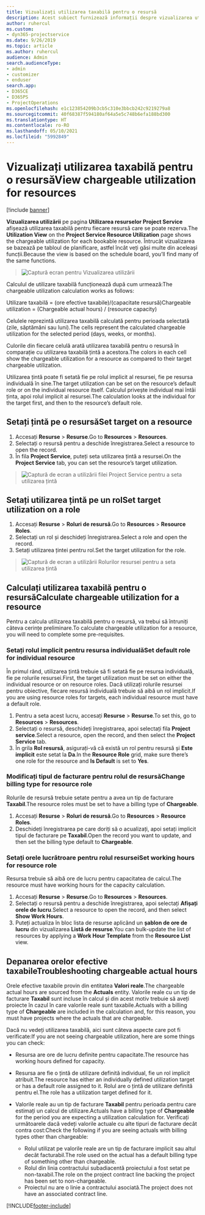 ```yaml
---
title: Vizualizați utilizarea taxabilă pentru o resursă
description: Acest subiect furnizează informații despre vizualizarea utilizării resurselor.
author: ruhercul
ms.custom:
- dyn365-projectservice
ms.date: 9/26/2019
ms.topic: article
ms.author: ruhercul
audience: Admin
search.audienceType:
- admin
- customizer
- enduser
search.app:
- D365CE
- D365PS
- ProjectOperations
ms.openlocfilehash: e1c123854209b3cb5c310e3bbcb242c9219279a8
ms.sourcegitcommit: 40f68387f594180af64a5e5c748b6efa188bd300
ms.translationtype: HT
ms.contentlocale: ro-RO
ms.lasthandoff: 05/10/2021
ms.locfileid: "5992849"
---
```

# <a name="view-chargeable-utilization-for-resources"></a><span data-ttu-id="07a83-103">Vizualizați utilizarea taxabilă pentru o resursă</span><span class="sxs-lookup"><span data-stu-id="07a83-103">View chargeable utilization for resources</span></span>

[!include [banner](../includes/psa-now-project-operations.md)]
 
<span data-ttu-id="07a83-104">**Vizualizarea utilizării** pe pagina **Utilizarea resurselor Project Service** afișează utilizarea taxabilă pentru fiecare resursă care se poate rezerva.</span><span class="sxs-lookup"><span data-stu-id="07a83-104">The **Utilization View** on the **Project Service Resource Utilization** page shows the chargeable utilization for each bookable resource.</span></span> <span data-ttu-id="07a83-105">Întrucât vizualizarea se bazează pe tabloul de planificare, astfel încât veți găsi multe din aceleași funcții.</span><span class="sxs-lookup"><span data-stu-id="07a83-105">Because the view is based on the schedule board, you’ll find many of the same functions.</span></span>

> ![Captură ecran pentru Vizualizarea utilizării](media/FAQ-utilization-1.png)
 

<span data-ttu-id="07a83-107">Calculul de utilizare taxabilă funcționează după cum urmează:</span><span class="sxs-lookup"><span data-stu-id="07a83-107">The chargeable utilization calculation works as follows:</span></span>

   <span data-ttu-id="07a83-108">Utilizare taxabilă = (ore efective taxabile)/(capacitate resursă)</span><span class="sxs-lookup"><span data-stu-id="07a83-108">Chargeable utilization = (Chargeable actual hours) / (resource capacity)</span></span>

<span data-ttu-id="07a83-109">Celulele reprezintă utilizarea taxabilă calculată pentru perioada selectată (zile, săptămâni sau luni).</span><span class="sxs-lookup"><span data-stu-id="07a83-109">The cells represent the calculated chargeable utilization for the selected period (days, weeks, or months).</span></span>

<span data-ttu-id="07a83-110">Culorile din fiecare celulă arată utilizarea taxabilă pentru o resursă în comparație cu utilizarea taxabilă țintă a acestora.</span><span class="sxs-lookup"><span data-stu-id="07a83-110">The colors in each cell show the chargeable utilization for a resource as compared to their target chargeable utilization.</span></span> 

<span data-ttu-id="07a83-111">Utilizarea țintă poate fi setată fie pe rolul implicit al resursei, fie pe resursa individuală în sine.</span><span class="sxs-lookup"><span data-stu-id="07a83-111">The target utilization can be set on the resource’s default role or on the individual resource itself.</span></span> <span data-ttu-id="07a83-112">Calculul privește individual mai întâi ținta, apoi rolul implicit al resursei.</span><span class="sxs-lookup"><span data-stu-id="07a83-112">The calculation looks at the individual for the target first, and then to the resource’s default role.</span></span>

## <a name="set-target-on-a-resource"></a><span data-ttu-id="07a83-113">Setați țintă pe o resursă</span><span class="sxs-lookup"><span data-stu-id="07a83-113">Set target on a resource</span></span>

1. <span data-ttu-id="07a83-114">Accesați **Resurse** \> **Resurse**.</span><span class="sxs-lookup"><span data-stu-id="07a83-114">Go to **Resources** \> **Resources**.</span></span> 
2. <span data-ttu-id="07a83-115">Selectați o resursă pentru a deschide înregistrarea.</span><span class="sxs-lookup"><span data-stu-id="07a83-115">Select a resource to open the record.</span></span> 
3. <span data-ttu-id="07a83-116">În fila **Project Service**, puteți seta utilizarea țintă a resursei.</span><span class="sxs-lookup"><span data-stu-id="07a83-116">On the **Project Service** tab, you can set the resource’s target utilization.</span></span>

> ![Captură de ecran a utilizării filei Project Service pentru a seta utilizarea țintă](media/FAQ-utilization-2.png)
 
## <a name="set-target-utilization-on-a-role"></a><span data-ttu-id="07a83-118">Setați utilizarea țintă pe un rol</span><span class="sxs-lookup"><span data-stu-id="07a83-118">Set target utilization on a role</span></span>

1. <span data-ttu-id="07a83-119">Accesați **Resurse** \> **Roluri de resursă**.</span><span class="sxs-lookup"><span data-stu-id="07a83-119">Go to **Resources** \> **Resource Roles**.</span></span> 
2. <span data-ttu-id="07a83-120">Selectați un rol și deschideți înregistrarea.</span><span class="sxs-lookup"><span data-stu-id="07a83-120">Select a role and open the record.</span></span> 
3. <span data-ttu-id="07a83-121">Setați utilizarea țintei pentru rol.</span><span class="sxs-lookup"><span data-stu-id="07a83-121">Set the target utilization for the role.</span></span>

> ![Captură de ecran a utilizării Rolurilor resursei pentru a seta utilizarea țintă](media/FAQ-utilization-3.png)
 
## <a name="calculate-chargeable-utilization-for-a-resource"></a><span data-ttu-id="07a83-123">Calculați utilizarea taxabilă pentru o resursă</span><span class="sxs-lookup"><span data-stu-id="07a83-123">Calculate chargeable utilization for a resource</span></span>

<span data-ttu-id="07a83-124">Pentru a calcula utilizarea taxabilă pentru o resursă, va trebui să întruniți câteva cerințe preliminare.</span><span class="sxs-lookup"><span data-stu-id="07a83-124">To calculate chargeable utilization for a resource, you will need to complete some pre-requisites.</span></span> 

### <a name="set-default-role-for-individual-resource"></a><span data-ttu-id="07a83-125">Setați rolul implicit pentru resursa individuală</span><span class="sxs-lookup"><span data-stu-id="07a83-125">Set default role for individual resource</span></span>

<span data-ttu-id="07a83-126">În primul rând, utilizarea țintă trebuie să fi setată fie pe resursa individuală, fie pe rolurile resursei.</span><span class="sxs-lookup"><span data-stu-id="07a83-126">First, the target utilization must be set on either the individual resource or on resource roles.</span></span> <span data-ttu-id="07a83-127">Dacă utilizați rolurile resursei pentru obiective, fiecare resursă individuală trebuie să aibă un rol implicit.</span><span class="sxs-lookup"><span data-stu-id="07a83-127">If you are using resource roles for targets, each individual resource must have a default role.</span></span> 

1. <span data-ttu-id="07a83-128">Pentru a seta acest lucru, accesați **Resurse** \> **Resurse**.</span><span class="sxs-lookup"><span data-stu-id="07a83-128">To set this, go to **Resources** \> **Resources**.</span></span> 
2. <span data-ttu-id="07a83-129">Selectați o resursă, deschideți înregistrarea, apoi selectați fila **Project service**.</span><span class="sxs-lookup"><span data-stu-id="07a83-129">Select a resource, open the record, and then select the **Project Service** tab.</span></span> 
3. <span data-ttu-id="07a83-130">În grila **Rol resursă**, asigurați-vă că există un rol pentru resursă și **Este implicit** este setat la **Da**.</span><span class="sxs-lookup"><span data-stu-id="07a83-130">In the **Resource Role** grid, make sure there’s one role for the resource and **Is Default** is set to **Yes**.</span></span>
 
### <a name="change-billing-type-for-resource-role"></a><span data-ttu-id="07a83-131">Modificați tipul de facturare pentru rolul de resursă</span><span class="sxs-lookup"><span data-stu-id="07a83-131">Change billing type for resource role</span></span>

<span data-ttu-id="07a83-132">Rolurile de resursă trebuie setate pentru a avea un tip de facturare **Taxabil**.</span><span class="sxs-lookup"><span data-stu-id="07a83-132">The resource roles must be set to have a billing type of **Chargeable**.</span></span> 

1. <span data-ttu-id="07a83-133">Accesați **Resurse** \> **Roluri de resursă**.</span><span class="sxs-lookup"><span data-stu-id="07a83-133">Go to **Resources** \> **Resource Roles**.</span></span> 
2. <span data-ttu-id="07a83-134">Deschideți înregistrarea pe care doriți să o acualizați, apoi setați implicit tipul de facturare pe **Taxabil**.</span><span class="sxs-lookup"><span data-stu-id="07a83-134">Open the record you want to update, and then set the billing type default to **Chargeable**.</span></span>

### <a name="set-working-hours-for-resource-role"></a><span data-ttu-id="07a83-135">Setați orele lucrătroare pentru rolul resursei</span><span class="sxs-lookup"><span data-stu-id="07a83-135">Set working hours for resource role</span></span>
 
<span data-ttu-id="07a83-136">Resursa trebuie să aibă ore de lucru pentru capacitatea de calcul.</span><span class="sxs-lookup"><span data-stu-id="07a83-136">The resource must have working hours for the capacity calculation.</span></span> 

1. <span data-ttu-id="07a83-137">Accesați **Resurse** \> **Resurse**.</span><span class="sxs-lookup"><span data-stu-id="07a83-137">Go to **Resources** \> **Resources**.</span></span> 
2. <span data-ttu-id="07a83-138">Selectați o resursă pentru a deschide înregistrarea, apoi selectați **Afișați orele de lucru**.</span><span class="sxs-lookup"><span data-stu-id="07a83-138">Select a resource to open the record, and then select **Show Work Hours**.</span></span> 
3. <span data-ttu-id="07a83-139">Puteți actualiza în bloc lista de resurse aplicând un **șablon de ore de lucru** din vizualizarea **Listă de resurse**.</span><span class="sxs-lookup"><span data-stu-id="07a83-139">You can bulk-update the list of resources by applying a **Work Hour Template** from the **Resource List** view.</span></span>

## <a name="troubleshooting-chargeable-actual-hours"></a><span data-ttu-id="07a83-140">Depanarea orelor efective taxabile</span><span class="sxs-lookup"><span data-stu-id="07a83-140">Troubleshooting chargeable actual hours</span></span>

<span data-ttu-id="07a83-141">Orele efective taxabile provin din entitatea **Valori reale**.</span><span class="sxs-lookup"><span data-stu-id="07a83-141">The chargeable actual hours are sourced from the **Actuals** entity.</span></span> <span data-ttu-id="07a83-142">Valorile reale cu un tip de facturare **Taxabil** sunt incluse în calcul și din acest motiv trebuie să aveți proiecte în cazul în care valorile reale sunt taxabile.</span><span class="sxs-lookup"><span data-stu-id="07a83-142">Actuals with a billing type of **Chargeable** are included in the calculation and, for this reason, you must have projects where the actuals that are chargeable.</span></span>

<span data-ttu-id="07a83-143">Dacă nu vedeți utilizarea taxabilă, aici sunt câteva aspecte care pot fi verificate:</span><span class="sxs-lookup"><span data-stu-id="07a83-143">If you are not seeing chargeable utilization, here are some things you can check:</span></span>

- <span data-ttu-id="07a83-144">Resursa are ore de lucru definite pentru capacitate.</span><span class="sxs-lookup"><span data-stu-id="07a83-144">The resource has working hours defined for capacity.</span></span>
- <span data-ttu-id="07a83-145">Resursa are fie o țintă de utilizare definită individual, fie un rol implicit atribuit.</span><span class="sxs-lookup"><span data-stu-id="07a83-145">The resource has either an individually defined utilization target or has a default role assigned to it.</span></span> <span data-ttu-id="07a83-146">Rolul are o țintă de utilizare definită pentru el.</span><span class="sxs-lookup"><span data-stu-id="07a83-146">The role has a utilization target defined for it.</span></span>
- <span data-ttu-id="07a83-147">Valorile reale au un tip de facturare **Taxabil** pentru perioada pentru care estimați un calcul de utilizare.</span><span class="sxs-lookup"><span data-stu-id="07a83-147">Actuals have a billing type of **Chargeable** for the period you are expecting a utilization calculation for.</span></span> <span data-ttu-id="07a83-148">Verificați următoarele dacă vedeți valorile actuale cu alte tipuri de facturare decât contra cost:</span><span class="sxs-lookup"><span data-stu-id="07a83-148">Check the following if you are seeing actuals with billing types other than chargeable:</span></span>

  - <span data-ttu-id="07a83-149">Rolul utilizat pe valorile reale are un tip de facturare implicit sau altul decât facturabil.</span><span class="sxs-lookup"><span data-stu-id="07a83-149">The role used on the actual has a default billing type of something other than chargeable.</span></span>
  - <span data-ttu-id="07a83-150">Rolul din linia contractului subadiacentă proiectului a fost setat pe non-taxabil.</span><span class="sxs-lookup"><span data-stu-id="07a83-150">The role on the project contract line backing the project has been set to non-chargeable.</span></span>
  - <span data-ttu-id="07a83-151">Proiectul nu are o linie a contractului asociată.</span><span class="sxs-lookup"><span data-stu-id="07a83-151">The project does not have an associated contract line.</span></span>



[!INCLUDE[footer-include](../includes/footer-banner.md)]